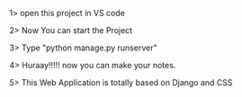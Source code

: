 1> open this project in VS code

2> Now You can start the Project

3> Type "python manage.py runserver" 

4> Huraay!!!!! now you can make your notes.

5> This Web Application is totally based on Django and CSS
